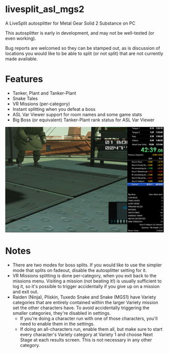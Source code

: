 # livesplit_asl_mgs2
A LiveSplit autosplitter for Metal Gear Solid 2 Substance on PC

This autosplitter is early in development, and may not be well-tested (or even working).

Bug reports are welcomed so they can be stamped out, as is discussion of locations you would like to be able to split (or not split) that are not currently made available.

# Features
* Tanker, Plant and Tanker-Plant
* Snake Tales
* VR Missions (per-category)
* Instant splitting when you defeat a boss
* ASL Var Viewer support for room names and some game stats
* Big Boss (or equivalent) Tanker-Plant rank status for ASL Var Viewer

![Screenshot](README.png)

# Notes
* There are two modes for boss splits. If you would like to use the simpler mode that splits on fadeout, disable the autosplitter setting for it.
* VR Missions splitting is done per-category, when you exit back to the missions menu. Visiting a mission (not beating it!) is usually sufficient to log it, so it's possible to trigger accidentally if you give up on a mission and exit out.
* Raiden (Ninja), Pliskin, Tuxedo Snake and Snake (MGS1) have Variety categories that are entirely contained within the larger Variety mission set the other characters have. To avoid accidentally triggering the smaller categories, they're disabled in settings.
  * If you're doing a character run with one of those characters, you'll need to enable them in the settings.
  * If doing an all-characters run, enable them all, but make sure to start every character's Variety category at Variety 1 and choose Next Stage at each results screen. This is not necessary in any other category.
